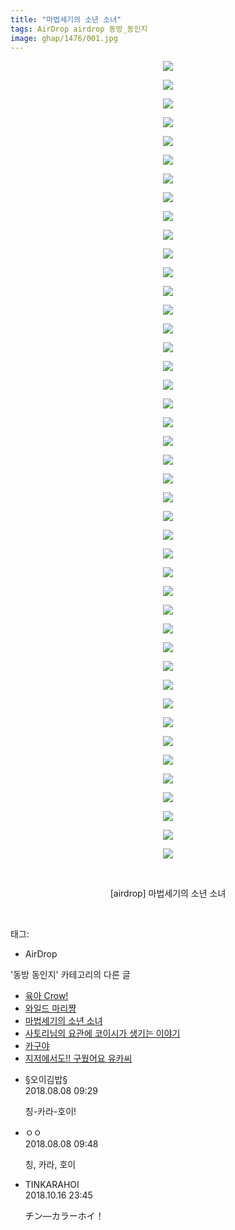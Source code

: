 ```yaml
---
title: "마법세기의 소년 소녀"
tags: AirDrop airdrop 동방_동인지
image: ghap/1476/001.jpg
---
```

<div class="article">
<p style="text-align: center; clear: none; float: none;"><img src="{{ site.nasurl }}/ghap/1476/001.jpg"/></p>
<p style="text-align: center; clear: none; float: none;"><img src="{{ site.nasurl }}/ghap/1476/002.jpg"/></p>
<p style="text-align: center; clear: none; float: none;"><img src="{{ site.nasurl }}/ghap/1476/003.jpg"/></p>
<p style="text-align: center; clear: none; float: none;"><img src="{{ site.nasurl }}/ghap/1476/004.jpg"/></p>
<p style="text-align: center; clear: none; float: none;"><img src="{{ site.nasurl }}/ghap/1476/005.jpg"/></p>
<p style="text-align: center; clear: none; float: none;"><img src="{{ site.nasurl }}/ghap/1476/006.jpg"/></p>
<p style="text-align: center; clear: none; float: none;"><img src="{{ site.nasurl }}/ghap/1476/007.jpg"/></p>
<p style="text-align: center; clear: none; float: none;"><img src="{{ site.nasurl }}/ghap/1476/008.jpg"/></p>
<p style="text-align: center; clear: none; float: none;"><img src="{{ site.nasurl }}/ghap/1476/009.jpg"/></p>
<p style="text-align: center; clear: none; float: none;"><img src="{{ site.nasurl }}/ghap/1476/010.jpg"/></p>
<p style="text-align: center; clear: none; float: none;"><img src="{{ site.nasurl }}/ghap/1476/011.jpg"/></p>
<p style="text-align: center; clear: none; float: none;"><img src="{{ site.nasurl }}/ghap/1476/012.jpg"/></p>
<p style="text-align: center; clear: none; float: none;"><img src="{{ site.nasurl }}/ghap/1476/013.jpg"/></p>
<p style="text-align: center; clear: none; float: none;"><img src="{{ site.nasurl }}/ghap/1476/014.jpg"/></p>
<p style="text-align: center; clear: none; float: none;"><img src="{{ site.nasurl }}/ghap/1476/015.jpg"/></p>
<p style="text-align: center; clear: none; float: none;"><img src="{{ site.nasurl }}/ghap/1476/016.jpg"/></p>
<p style="text-align: center; clear: none; float: none;"><img src="{{ site.nasurl }}/ghap/1476/017.jpg"/></p>
<p style="text-align: center; clear: none; float: none;"><img src="{{ site.nasurl }}/ghap/1476/018.jpg"/></p>
<p style="text-align: center; clear: none; float: none;"><img src="{{ site.nasurl }}/ghap/1476/019.jpg"/></p>
<p style="text-align: center; clear: none; float: none;"><img src="{{ site.nasurl }}/ghap/1476/020.jpg"/></p>
<p style="text-align: center; clear: none; float: none;"><img src="{{ site.nasurl }}/ghap/1476/021.jpg"/></p>
<p style="text-align: center; clear: none; float: none;"><img src="{{ site.nasurl }}/ghap/1476/022.jpg"/></p>
<p style="text-align: center; clear: none; float: none;"><img src="{{ site.nasurl }}/ghap/1476/023.jpg"/></p>
<p style="text-align: center; clear: none; float: none;"><img src="{{ site.nasurl }}/ghap/1476/024.jpg"/></p>
<p style="text-align: center; clear: none; float: none;"><img src="{{ site.nasurl }}/ghap/1476/025.jpg"/></p>
<p style="text-align: center; clear: none; float: none;"><img src="{{ site.nasurl }}/ghap/1476/026.jpg"/></p>
<p style="text-align: center; clear: none; float: none;"><img src="{{ site.nasurl }}/ghap/1476/027.jpg"/></p>
<p style="text-align: center; clear: none; float: none;"><img src="{{ site.nasurl }}/ghap/1476/028.jpg"/></p>
<p style="text-align: center; clear: none; float: none;"><img src="{{ site.nasurl }}/ghap/1476/029.jpg"/></p>
<p style="text-align: center; clear: none; float: none;"><img src="{{ site.nasurl }}/ghap/1476/030.jpg"/></p>
<p style="text-align: center; clear: none; float: none;"><img src="{{ site.nasurl }}/ghap/1476/031.jpg"/></p>
<p style="text-align: center; clear: none; float: none;"><img src="{{ site.nasurl }}/ghap/1476/032.jpg"/></p>
<p style="text-align: center; clear: none; float: none;"><img src="{{ site.nasurl }}/ghap/1476/033.jpg"/></p>
<p style="text-align: center; clear: none; float: none;"><img src="{{ site.nasurl }}/ghap/1476/034.jpg"/></p>
<p style="text-align: center; clear: none; float: none;"><img src="{{ site.nasurl }}/ghap/1476/035.jpg"/></p>
<p style="text-align: center; clear: none; float: none;"><img src="{{ site.nasurl }}/ghap/1476/036.jpg"/></p>
<p style="text-align: center; clear: none; float: none;"><img src="{{ site.nasurl }}/ghap/1476/037.jpg"/></p>
<p style="text-align: center; clear: none; float: none;"><img src="{{ site.nasurl }}/ghap/1476/038.jpg"/></p>
<p style="text-align: center; clear: none; float: none;"><img src="{{ site.nasurl }}/ghap/1476/039.jpg"/></p>
<p style="text-align: center; clear: none; float: none;"><img src="{{ site.nasurl }}/ghap/1476/040.jpg"/></p>
<p style="text-align: center; clear: none; float: none;"><img src="{{ site.nasurl }}/ghap/1476/041.jpg"/></p>
<p style="text-align: center; clear: none; float: none;"><img src="{{ site.nasurl }}/ghap/1476/042.jpg"/></p>
<p style="text-align: center; clear: none; float: none;"><img src="{{ site.nasurl }}/ghap/1476/043.jpg"/></p>
<p style="text-align: center; clear: none; float: none;"><br/></p>
<p style="text-align: center; clear: none; float: none;">[airdrop] 마법세기의 소년 소녀</p>
<p><br/></p>
</div><div class="tagTrail">
<p>태그: </p>
<ul>
<li>AirDrop</li>
</ul>
</div><div class="another">
<p>'동방 동인지' 카테고리의 다른 글</p>
<ul>
<li><a href="/2016-08-11-ghap_1479">육아 Crow!</a></li>
<li><a href="/2016-08-11-ghap_1478">와일드 마리쨩</a></li>
<li><a href="/2016-08-11-ghap_1476">마법세기의 소년 소녀</a></li>
<li><a href="/2016-08-10-ghap_1475">사토리님의 요관에 코이시가 생기는 이야기</a></li>
<li><a href="/2016-08-10-ghap_1473">카구야</a></li>
<li><a href="/2016-08-10-ghap_1472">지저에서도!! 구웠어요 유카씨</a></li>
</ul>
</div><div class="cb_module cb_fluid">
<div class="cb_wrt cb_profile">
<div class="comment">
<ul>
<li class="cb_thumb_off" id="comment15303284">
<div class="cb_comment_area">
<div class="cb_info_area">
<div class="cb_section">
<span class="cb_nick_name">§오이김밥§</span>
</div>
<div class="cb_section">
<span class="cb_date">2018.08.08 09:29 </span>
</div>
</div>
<div class="cb_dsc_comment">
<p class="cb_dsc">
											칭-카라-호이!
										</p>
</div>
</div></li>
<li class="cb_thumb_off" id="comment15303298">
<div class="cb_comment_area">
<div class="cb_info_area">
<div class="cb_section">
<span class="cb_nick_name">ㅇㅇ</span>
</div>
<div class="cb_section">
<span class="cb_date">2018.08.08 09:48 </span>
</div>
</div>
<div class="cb_dsc_comment">
<p class="cb_dsc">
											칭, 카라, 호이
										</p>
</div>
</div></li>
<li class="cb_thumb_off" id="comment15356811">
<div class="cb_comment_area">
<div class="cb_info_area">
<div class="cb_section">
<span class="cb_nick_name">TINKARAHOI</span>
</div>
<div class="cb_section">
<span class="cb_date">2018.10.16 23:45 </span>
</div>
</div>
<div class="cb_dsc_comment">
<p class="cb_dsc">
											チン―カラーホイ！
										</p>
</div>
</div></li>
</ul>
</div>
</div><!-- commentList close -->
</div>